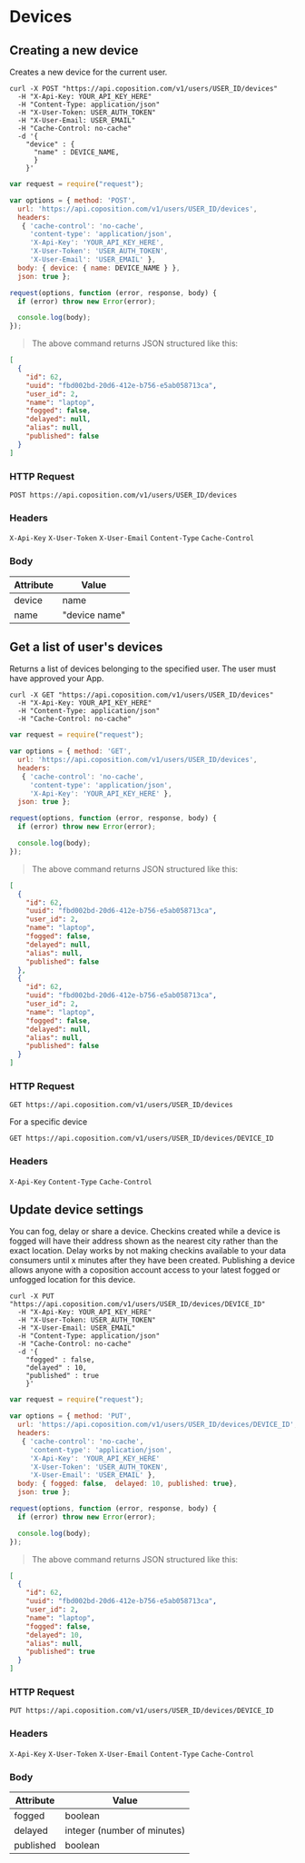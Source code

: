 # Devices
## Creating a new device

Creates a new device for the current user.

```shell
curl -X POST "https://api.coposition.com/v1/users/USER_ID/devices"
  -H "X-Api-Key: YOUR_API_KEY_HERE"
  -H "Content-Type: application/json"
  -H "X-User-Token: USER_AUTH_TOKEN"
  -H "X-User-Email: USER_EMAIL"
  -H "Cache-Control: no-cache"
  -d '{
    "device" : {
      "name" : DEVICE_NAME,
      }
    }'
```
```javascript
var request = require("request");

var options = { method: 'POST',
  url: 'https://api.coposition.com/v1/users/USER_ID/devices',
  headers:
   { 'cache-control': 'no-cache',
     'content-type': 'application/json',
     'X-Api-Key': 'YOUR_API_KEY_HERE',
     'X-User-Token': 'USER_AUTH_TOKEN',
     'X-User-Email': 'USER_EMAIL' },
  body: { device: { name: DEVICE_NAME } },
  json: true };

request(options, function (error, response, body) {
  if (error) throw new Error(error);

  console.log(body);
});

```
> The above command returns JSON structured like this:

```json
[
  {
    "id": 62,
    "uuid": "fbd002bd-20d6-412e-b756-e5ab058713ca",
    "user_id": 2,
    "name": "laptop",
    "fogged": false,
    "delayed": null,
    "alias": null,
    "published": false
  }
]
```
### HTTP Request
`POST https://api.coposition.com/v1/users/USER_ID/devices`

### Headers

`X-Api-Key`
`X-User-Token`
`X-User-Email`
`Content-Type`
`Cache-Control`

### Body
Attribute | Value
-------------- | --------------
device | name
name | "device name"

## Get a list of user's devices

Returns a list of devices belonging to the specified user. The user must have approved your App.

```shell
curl -X GET "https://api.coposition.com/v1/users/USER_ID/devices"
  -H "X-Api-Key: YOUR_API_KEY_HERE"
  -H "Content-Type: application/json"
  -H "Cache-Control: no-cache"
```
```javascript
var request = require("request");

var options = { method: 'GET',
  url: 'https://api.coposition.com/v1/users/USER_ID/devices',
  headers:
   { 'cache-control': 'no-cache',
     'content-type': 'application/json',
     'X-Api-Key': 'YOUR_API_KEY_HERE' },
  json: true };

request(options, function (error, response, body) {
  if (error) throw new Error(error);

  console.log(body);
});

```
> The above command returns JSON structured like this:

```json
[
  {
    "id": 62,
    "uuid": "fbd002bd-20d6-412e-b756-e5ab058713ca",
    "user_id": 2,
    "name": "laptop",
    "fogged": false,
    "delayed": null,
    "alias": null,
    "published": false
  },
  {
    "id": 62,
    "uuid": "fbd002bd-20d6-412e-b756-e5ab058713ca",
    "user_id": 2,
    "name": "laptop",
    "fogged": false,
    "delayed": null,
    "alias": null,
    "published": false
  }
]
```
### HTTP Request
`GET https://api.coposition.com/v1/users/USER_ID/devices`

For a specific device

`GET https://api.coposition.com/v1/users/USER_ID/devices/DEVICE_ID`

### Headers

`X-Api-Key`
`Content-Type`
`Cache-Control`

## Update device settings
You can fog, delay or share a device. Checkins created while a device is fogged will have their address shown as the nearest city rather than the exact location. Delay works by not making checkins available to your data consumers until x minutes after they have been created. Publishing a device allows anyone with a coposition account access to your latest fogged or unfogged location for this device.

```shell
curl -X PUT "https://api.coposition.com/v1/users/USER_ID/devices/DEVICE_ID"
  -H "X-Api-Key: YOUR_API_KEY_HERE"
  -H "X-User-Token: USER_AUTH_TOKEN"
  -H "X-User-Email: USER_EMAIL"
  -H "Content-Type: application/json"
  -H "Cache-Control: no-cache"
  -d '{
    "fogged" : false,
    "delayed" : 10,
    "published" : true
    }'
```
```javascript
var request = require("request");

var options = { method: 'PUT',
  url: 'https://api.coposition.com/v1/users/USER_ID/devices/DEVICE_ID',
  headers:
   { 'cache-control': 'no-cache',
     'content-type': 'application/json',
     'X-Api-Key': 'YOUR_API_KEY_HERE'
     'X-User-Token': 'USER_AUTH_TOKEN',
     'X-User-Email': 'USER_EMAIL' },
  body: { fogged: false,  delayed: 10, published: true},
  json: true };

request(options, function (error, response, body) {
  if (error) throw new Error(error);

  console.log(body);
});

```
> The above command returns JSON structured like this:

```json
[
  {
    "id": 62,
    "uuid": "fbd002bd-20d6-412e-b756-e5ab058713ca",
    "user_id": 2,
    "name": "laptop",
    "fogged": false,
    "delayed": 10,
    "alias": null,
    "published": true
  }
]
```
### HTTP Request
`PUT https://api.coposition.com/v1/users/USER_ID/devices/DEVICE_ID`

### Headers

`X-Api-Key`
`X-User-Token`
`X-User-Email`
`Content-Type`
`Cache-Control`

### Body
Attribute | Value
-------------- | --------------
fogged | boolean
delayed | integer (number of minutes)
published | boolean
